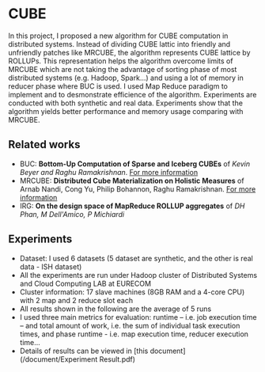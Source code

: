 CUBE
====
In this project, I proposed a new algorithm for CUBE computation in distributed systems. Instead of dividing CUBE lattic into friendly and unfriendly patches like MRCUBE, the algorithm represents CUBE lattice by ROLLUPs. This representation helps the algorithm overcome limits of MRCUBE which are not taking the advantage of sorting phase of most distributed systems (e.g. Hadoop, Spark...) and using a lot of memory in reducer phase where BUC is used. I used Map Reduce paradigm to implement and to desmonstrate efficience of the algorithm. Experiments are conducted with both synthetic and real data. Experiments show that the algorithm yields better performance and memory usage comparing with MRCUBE.

Related works
-----------------
- BUC:  **Bottom-Up Computation of Sparse and Iceberg CUBEs** of *Kevin Beyer and Raghu Ramakrishnan*. [For more information](https://github.com/nncsang/Hadoop-Cube-Bottom-Up-Computation)
- MRCUBE: **Distributed Cube Materialization on Holistic Measures** of Arnab Nandi, Cong Yu, Philip Bohannon, Raghu Ramakrishnan. [For more information](https://github.com/nncsang/Hadoop-Cube-MRCube) 
- IRG: **On the design space of MapReduce ROLLUP aggregates** of *DH Phan, M Dell'Amico, P Michiardi*

Experiments
-----------------
- Dataset: I used 6 datasets (5 dataset are synthetic, and the other is real data - ISH dataset)
- All the experiments are run under Hadoop cluster of Distributed Systems and Cloud Computing LAB at EURECOM
- Cluster information:  17 slave machines (8GB RAM and a 4-core CPU) with 2 map and 2 reduce slot each
- All results shown in the following are the average of 5 runs
- I used three main metrics for evaluation: runtime – i.e. job execution time – and total amount of work, i.e. the sum of individual task execution times, and phase runtime - i.e. map execution time, reducer execution time...
- Details of results can be viewed in [this document](/document/Experiment Result.pdf)
